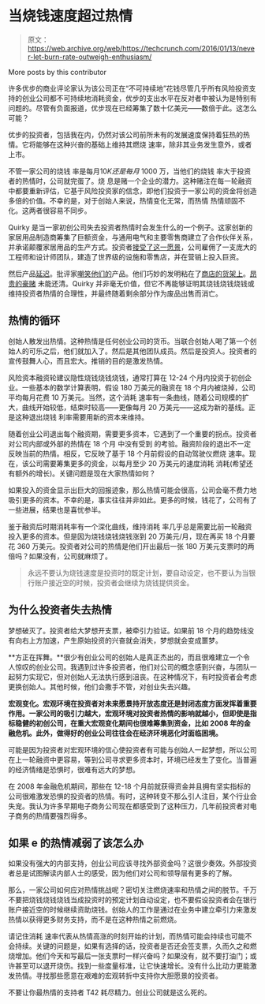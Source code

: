 # 当烧钱速度超过热情 

> 原文：<https://web.archive.org/web/https://techcrunch.com/2016/01/13/never-let-burn-rate-outweigh-enthusiasm/>

More posts by this contributor

许多优步的商业评论家认为该公司正在“不可持续地”花钱尽管几乎所有风险投资支持的创业公司都不可持续地消耗资金，优步的支出水平在反对者中被认为是特别有问题的。尽管有负面报道，优步现在已经筹集了数十亿美元——数倍于此。这怎么可能？

优步的投资者，包括我在内，仍然对该公司前所未有的发展速度保持着狂热的热情。它将能够在这种兴奋的基础上维持其燃烧 速率，除非其业务发生意外，或者上市。

不管一家公司的烧钱 率是每月$10K 还是每月$ 1000 万，当他们的烧钱 率大于投资者的热情时，公司就完蛋了。烧 息是赌一个企业的潜力。这种赌注在每一轮融资中都要重新评估，它基于风险投资家的信念，即他们投资于一家公司的资金将创造多倍的价值。不幸的是，对于创始人来说，热情变化无常，而热情 热情顽固不化。这两者很容易不同步。

Quirky 是当一家初创公司失去投资者热情时会发生什么的一个例子。这家创新的家居用品制造商筹集了巨额资金，与通用电气和主要零售商建立了合作伙伴关系，并承诺颠覆家居用品的生产方式。投资者[接受了这一愿景](https://web.archive.org/web/20221226041021/https://medium.com/founder-dialogues/why-it-wasn-t-crazy-for-715c8ba8f940#.ch4xzpf6e)，公司雇佣了一支庞大的工程师和设计师团队，建造了世界级的设施和零售店，并在营销上投入巨资。

然后产品[延迟](https://web.archive.org/web/20221226041021/https://twitter.com/quirky/status/563797095443099649)。批评家[嘲笑他们的](https://web.archive.org/web/20221226041021/http://www.electronicsweekly.com/made-by-monkeys/i-cant-believe-someone-makes/cant-believe-someone-makes-internet-connected-egg-trays-2014-02/)产品。他们巧妙的发明粘在了[商店的货架上](https://web.archive.org/web/20221226041021/http://www.forbes.com/sites/jjcolao/2013/05/09/can-a-crowdsourcing-invention-company-become-the-best-retailer-in-the-world/)。[昂贵的豪赌](https://web.archive.org/web/20221226041021/http://fortune.com/2015/07/15/kaufman-quirky-wink/) 未能还清。Quirky 并非毫无价值，但它不再能够证明其烧钱烧钱烧钱或维持投资者热情的合理性，并最终随着剩余部分作为废品出售而消亡。

## 热情的循环

创始人散发出热情。这种热情是任何创业公司的货币。当联合创始人喝了第一个创始人的可乐之后，他们就加入了。然后是其他团队成员。然后是投资人。投资者的宣传鼓舞人心，而且宏大。推销的目的是激发热情。

风险资本融资轮建议隐性烧钱烧钱烧钱，通常打算在 12-24 个月内投资于初创企业。一些基本的数学计算表明，假设 180 万美元的融资在 18 个月内被烧掉，公司平均每月花费 10 万美元。当然，这个消耗 速率有一条曲线，随着公司规模的扩大，曲线开始较低，结束时较高——更像每月 20 万美元——这成为新的基线。正是这种退出烧钱 利率需要用新的资本来维持。

随着创业公司退出每个融资期，需要更多资本，它遇到了一个重要的拐点。投资者对公司内部或外部的热情在 18 个月 中没有受到 的考验。融资阶段的退出不一定反映当前的热情。相反，它反映了基于 18 个月前假设的自动驾驶仪燃烧 速率。现在，该公司需要筹集更多的资金，以每月至少 20 万美元的速度消耗 消耗(希望还有额外的增长)。关键问题是现在大家热情如何？

如果投入的资金显示出巨大的回报迹象，那么热情可能会很高，公司会毫不费力地吸引更多的资本。不幸的是，事实往往并非如此。更多的时候，钱花了，公司有了一些进展，结果也是喜忧参半。

鉴于融资后时期消耗率有一个深化曲线，维持消耗 率几乎总是需要比前一轮融资投入更多的资本。但是因为烧钱烧钱烧钱涨到 20 万美元/月，现在再买 18 个月要花 360 万美元。投资者对公司的热情是他们开出最后一张 180 万美元支票时的两倍吗？如果没有，公司就麻烦了。

> 永远不要认为烧钱速度是投资时的既定计划，要自动设定，也不要认为当银行账户接近空的时候，投资者会继续为烧钱提供资金。

## 为什么投资者失去热情

梦想破灭了。投资者给大梦想开支票，被牵引力验证。如果前 18 个月的趋势线没有向右上方加速，产生原始投资的兴奋就会消失，梦想就会变成噩梦。

**方正在挥舞。**很少有创业公司的创始人是真正杰出的，而且很难建立一个令人惊叹的创业公司。我遇到过许多投资者，他们对公司的概念感到兴奋，与团队一起努力实现它，但对创始人无法执行感到沮丧。在这种情况下，有时投资者会考虑更换创始人。其他时候，他们会撒手不管，对创业失去兴趣。

**宏观变化。宏观环境在投资者对未来愿景持开放态度还是封闭态度方面发挥着重要作用。一家公司的吸引力越大，宏观环境对投资者热情的影响就越小，但即使是指标稳健的初创公司，在重大宏观变化期间也很难筹集到资金，比如 2008 年的金融危机。此外，做得好的创业公司往往会在经济环境恶化时面临困境。**

可能是因为投资者对宏观环境的信心使投资者有可能与创始人一起梦想，所以公司在上一轮融资中更容易，等到公司寻求更多资本时，环境已经发生了变化。当普遍的经济情绪是恐惧时，很难有远大的梦想。

在 2008 年金融危机期间，那些在 12-18 个月前就获得资金并且拥有坚实指标的公司很难激发恐惧的投资者的热情。有时，这种转变不那么引人注目，某个行业会失宠。我认为许多早期电子商务公司现在都感受到了这种压力，几年前投资者对电子商务的热情要强烈得多。

## 如果 e 的热情减弱了该怎么办

如果没有强大的内部支持，创业公司应该寻找外部资金吗？这很少奏效。外部投资者总是试图解读内部人士的感受，因为他们对公司和领导层有更多的了解。

那么，一家公司如何应对热情挑战呢？密切关注燃烧速率和热情之间的脱节。千万不要把烧钱烧钱烧钱当成投资时的预定计划自动设定，也不要假设投资者会在银行账户接近空的时候继续资助烧钱。创始人的工作是通过在业务中建立牵引力来激发热情以获得更多财务支持，而不是在这种热情之前燃烧。

请记住消耗 速率代表从热情高涨的时刻开始的计划，而热情可能会持续也可能不会持续。关键的问题是，如果有选择的话，投资者是否还会签支票，久而久之和燃烧增加。他们今天和写最后一张支票时一样兴奋吗？如果没有，就不要打油门；或许甚至可以退开烧伤。找到一些度量标准，让它快速增长。没有什么比动力更能激发热情。寻找那些愿意在艰难的宏观转折中支持你大胆愿景的投资者。

不要让你最热情的支持者 T42 耗尽精力。创业公司就是这么死的。